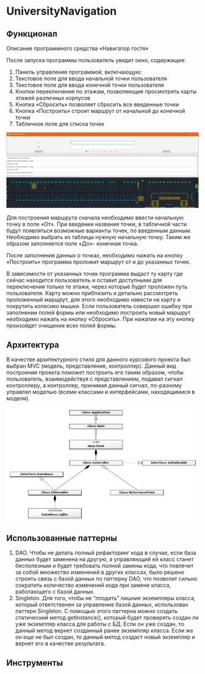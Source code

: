 # UniversityNavigation
 
## Функционал
Описание программного средства «Навигатор гостя»

После запуска программы пользователь увидит окно, содержащее:
1)	Панель управления программой, включающую:
2)	Текстовое поле для ввода начальной точки пользователя
3)	Текстовое поле для ввода конечной точки пользователя
4)	Кнопки переключения по этажам, позволяющие просмотреть карты этажей различных корпусов
5)	Кнопка «Сбросить» позволяет сбросить все введенные точки
6)	Кнопка «Построить» строит маршрут от начальной до конечной точки 
7)	Табличное поле для списка точек

![alt text](https://github.com/dproshkeen/UniversityNavigation/blob/b9e58e0e37dba8e76e54b35a2e004b5877a1a52c/screenshots/program%20interface.png "Интерфейс программы")

Для построения маршрута сначала необходимо ввести начальную точку в поле «От». При введении названия точки, в табличной части будут появляться возможные варианты точек, по введенным данным. Необходимо выбрать из таблицы нужную начальную точку. Таким же образом заполняется поле «До»- конечная точка.

После заполнения данных о точках, необходимо нажать на кнопку «Построить» программа проложит маршрут от и до указанных точек.

 В зависимости от указанных точек программа выдаст ту карту где сейчас находится пользователь и оставит доступными для переключения только те этажи, через которые будет проложен путь пользователя.
Карту можно приблизить и детально рассмотреть проложенный маршрут, для этого необходимо навести на карту и покрутить колесико мышки.
Если пользователь совершил ошибку при заполнении полей формы или необходимо построить новый маршрут необходимо нажать на кнопку «Сбросить». При нажатии на эту кнопку произойдет очищение всех полей формы.

## Архитектура
В качестве архитектурного стиля для данного курсового проекта был выбран MVC (модель, представление, контроллер). Данный вид построения проекта поможет построить его таким образом, чтобы пользователь, взаимодействуя с представлением, подавал сигнал контроллеру, а контроллер, принимая данный сигнал, по-разному управлял моделью (всеми классами и интерфейсами, находящимися в модели).

![alt text](https://github.com/dproshkeen/UniversityNavigation/blob/b9e58e0e37dba8e76e54b35a2e004b5877a1a52c/screenshots/Class%20Diagram.png "Диаграмма классов")

## Использованные паттерны
1) DAO.
   Чтобы не делать полный рефакторинг кода в случае, если база данных будет заменена на другую, а управляющий ей класс станет бесполезным и будет требовать полной замены кода, что повлечет за собой множество изменений в других классах, было решено строить связь с базой данных по паттерну DAO, что позволит сильно сократить количество изменений кода при замене класса, работающего с базой данных.
2) Singleton.
   Для того, чтобы не “плодить” лишние экземпляры класса, который ответственен за управление базой данных, использован паттерн Singleton. С помощью этого паттерна можно создать статический метод getInstance(), который будет проверять создан ли уже экземпляр класса для работы с БД. Если он уже создан, то данный метод вернет созданный ранее экземпляр класса. Если же он еще не был создан, то данный метод создаст новый экземпляр и вернет его в качестве результата.

## Инструменты

